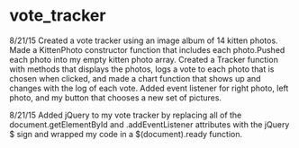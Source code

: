 # vote_tracker
8/21/15
Created a vote tracker using an image album of 14 kitten photos. Made a KittenPhoto constructor function that includes each photo.Pushed each photo into my empty kitten photo array. Created a Tracker function with methods that displays the photos, logs a vote to each photo that is chosen when clicked, and made a chart function that shows up and changes with the log of each vote. Added event listener for right photo, left photo, and my button that chooses a new set of pictures. 

8/21/15
Added jQuery to my vote tracker by replacing all of the document.getElementById and .addEventListener attributes with the jQuery $ sign and wrapped my code in a $(document).ready function. 